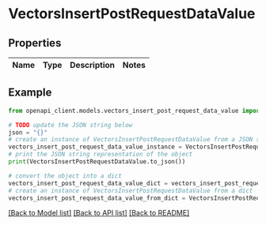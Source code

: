 # VectorsInsertPostRequestDataValue


## Properties

Name | Type | Description | Notes
------------ | ------------- | ------------- | -------------

## Example

```python
from openapi_client.models.vectors_insert_post_request_data_value import VectorsInsertPostRequestDataValue

# TODO update the JSON string below
json = "{}"
# create an instance of VectorsInsertPostRequestDataValue from a JSON string
vectors_insert_post_request_data_value_instance = VectorsInsertPostRequestDataValue.from_json(json)
# print the JSON string representation of the object
print(VectorsInsertPostRequestDataValue.to_json())

# convert the object into a dict
vectors_insert_post_request_data_value_dict = vectors_insert_post_request_data_value_instance.to_dict()
# create an instance of VectorsInsertPostRequestDataValue from a dict
vectors_insert_post_request_data_value_from_dict = VectorsInsertPostRequestDataValue.from_dict(vectors_insert_post_request_data_value_dict)
```
[[Back to Model list]](../README.md#documentation-for-models) [[Back to API list]](../README.md#documentation-for-api-endpoints) [[Back to README]](../README.md)


